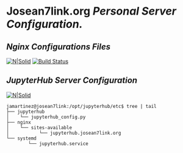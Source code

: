 # Josean7link.org _Personal Server Configuration._
## _Nginx Configurations Files_
[![N|Solid](http://nginx.org/nginx.png)](https://www.nginx.com/)
[![Build Status](https://travis-ci.org/joemccann/dillinger.svg?branch=master)](https://github.com/josean7link/Nignx)

## _JupyterHub Server Configuration_
[![N|Solid](https://jupyter.org/assets/logos/rectanglelogo-greytext-orangebody-greymoons.svg)](https://jupyter.org/hub)
```
jamartinez@josean7link:/opt/jupyterhub/etc$ tree | tail
├── jupyterhub
│    └── jupyterhub_config.py
├── nginx
│    └── sites-available
│           └── jupyterhub.josean7link.org
└── systemd
        └── jupyterhub.service
```
